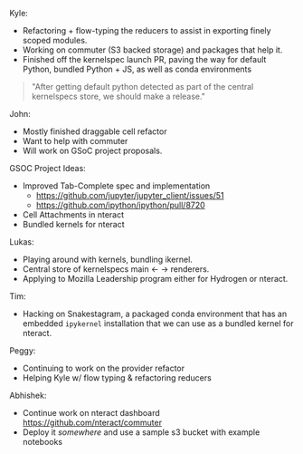Kyle:

* Refactoring + flow-typing the reducers to assist in exporting finely scoped modules.
* Working on commuter (S3 backed storage) and packages that help it.
* Finished off the kernelspec launch PR, paving the way for default Python, bundled Python + JS, as well as conda environments

> "After getting default python detected as part of the central kernelspecs store, we should make a release."

John:

* Mostly finished draggable cell refactor
* Want to help with commuter
* Will work on GSoC project proposals.

GSOC Project Ideas:

* Improved Tab-Complete spec and implementation
  * https://github.com/jupyter/jupyter_client/issues/51
  * https://github.com/ipython/ipython/pull/8720
* Cell Attachments in nteract
* Bundled kernels for nteract

Lukas:

* Playing around with kernels, bundling ikernel.
* Central store of kernelspecs main ← → renderers. 
* Applying to Mozilla Leadership program either for Hydrogen or nteract.

Tim:

* Hacking on Snakestagram, a packaged conda environment that has an embedded `ipykernel` installation that we can use as a bundled kernel for nteract.

Peggy:

* Continuing to work on the provider refactor
* Helping Kyle w/ flow typing & refactoring reducers

Abhishek:

* Continue work on nteract dashboard https://github.com/nteract/commuter
* Deploy it _somewhere_ and use a sample s3 bucket with example notebooks

